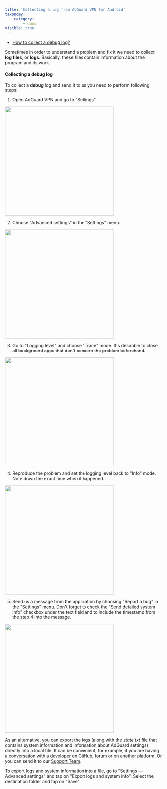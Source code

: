 ```yaml
---
title: 'Collecting a log from AdGuard VPN for Android'
taxonomy:
    category:
        - docs
visible: true
---
```


* [How to collect a debug log?](#debug)


Sometimes in order to understand a problem and fix it we need to collect **log files**, or **logs**. Basically, these files contain information about the program and its work. 

<a id="debug"></a>

#### Collecting a debug log

To collect a **debug** log and send it to us you need to perform following steps:

1. Open AdGuard VPN and go to "Settings".

<img src="https://cdn.adguard.com/public/Adguard/kb/VPN/android_debug_settings.png" width="350" />

2. Choose "Advanced settings" in the "Settings" menu.

<img src="https://cdn.adguard.com/public/Adguard/kb/VPN/android_debug_advanced.png" width="350" />

3. Go to "Logging level" and сhoose "Trace" mode. It's desirable to close all background apps that don't concern the problem beforehand.

<img src="https://cdn.adguard.com/public/Adguard/kb/VPN/android_debug_trace.png" width="350" />


4. Reproduce the problem and set the logging level back to "Info" mode. Note down the exact time when it happened.

<img src="https://cdn.adguard.com/public/Adguard/kb/VPN/android_debug_info.png" width="350" />

5. Send us a message from the application by choosing "Report a bug" in the "Settings" menu. Don't forget to check the "Send detailed system info" checkbox under the text field and to include the timestamp from the step 4 into the message. 

<img src="https://cdn.adguard.com/public/Adguard/kb/VPN/android_debug_send_report.png" width="350" />

As an alternative, you can export the logs (along with the *state.txt* file that contains system information and information about AdGuard settings) directly into a local file. It can be convenient, for example, if you are having a conversation with a developer on [GitHub](https://github.com/Adguardteam/), [forum](https://forum.adguard.com/) or on another platform. Or you can send it to our [Support Team](mailto:support@adguard.com).

To export logs and system information into a file, go to "Settings — Advanced settings" and tap on "Export logs and system info". Select the destination folder and tap on "Save".